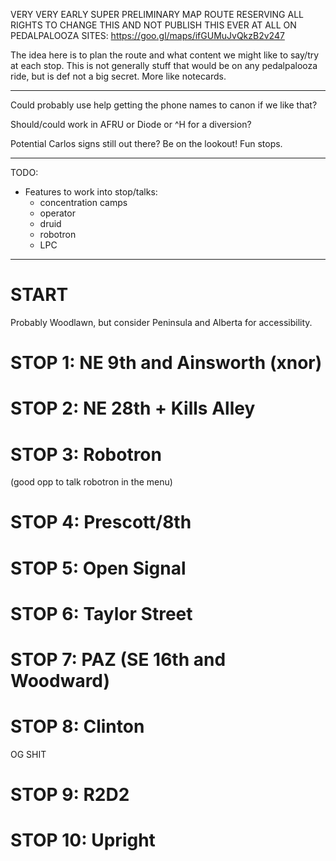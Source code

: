 
VERY VERY EARLY SUPER PRELIMINARY MAP ROUTE RESERVING
ALL RIGHTS TO CHANGE THIS AND NOT PUBLISH THIS EVER AT
ALL ON PEDALPALOOZA SITES: 
https://goo.gl/maps/ifGUMuJvQkzB2v247

The idea here is to plan the route and what content we might
like to say/try at each stop.  This is not generally stuff
that would be on any pedalpalooza ride, but is def not a 
big secret.  More like notecards.

---

Could probably use help getting the phone names to canon if we like that?

Should/could work in AFRU or Diode or ^H for a diversion?

Potential Carlos signs still out there? Be on the lookout! Fun stops.

---
TODO:

* Features to work into stop/talks:
  * concentration camps
  * operator
  * druid
  * robotron
  * LPC

---

# START

<tbd> Probably Woodlawn, but consider Peninsula and Alberta for accessibility.

# STOP 1: NE 9th and Ainsworth (xnor)

<tbd>

# STOP 2: NE 28th + Kills Alley

<tbd>

# STOP 3: Robotron 

<tbd>
(good opp to talk robotron in the menu)

# STOP 4: Prescott/8th

<tbd>

# STOP 5: Open Signal

<tbd>

# STOP 6: Taylor Street

<tbd>

# STOP 7: PAZ (SE 16th and Woodward)

<tbd>

# STOP 8: Clinton

<tbd>
OG SHIT

# STOP 9: R2D2

<tbd>

# STOP 10: Upright

<tbd>
